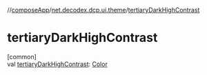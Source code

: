 //[composeApp](../../index.md)/[net.decodex.dcp.ui.theme](index.md)/[tertiaryDarkHighContrast](tertiary-dark-high-contrast.md)

# tertiaryDarkHighContrast

[common]\
val [tertiaryDarkHighContrast](tertiary-dark-high-contrast.md): [Color](https://developer.android.com/reference/kotlin/androidx/compose/ui/graphics/Color.html)
